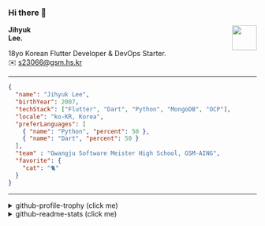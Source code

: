 ### Hi there 👋
<img src="https://github.githubassets.com/images/mona-loading-default.gif" width="50px" align="right">
</a>

**Jihyuk\
Lee.**

18yo Korean Flutter Developer & DevOps Starter.\
✉️ <s23066@gsm.hs.kr>

---

```json
{
  "name": "Jihyuk Lee",
  "birthYear": 2007,
  "techStack": ["Flutter", "Dart", "Python", "MongoDB", "OCP"],
  "locale": "ko-KR, Korea",
  "preferLanguages": [
    { "name": "Python", "percent": 50 },
    { "name": "Dart", "percent": 50 }
  ],
  "team" : "Gwangju Software Meister High School, GSM-AING",
  "favorite": {
    "cat": "🐈"
  }
}
```
---
<details>
  <summary>github-profile-trophy (click me)</summary>
  
![](https://github-profile-trophy.vercel.app/?username=withJihyuk&row=1&column=8&theme=nord)
  
</details>
<details>
  <summary>github-readme-stats (click me)</summary>
  
<!--START_SECTION:waka-->
![Code Time](http://img.shields.io/badge/Code%20Time-517%20hrs%2027%20mins-blue)

![Lines of code](https://img.shields.io/badge/%EC%A0%80%EB%8A%94%20%EC%97%AC%ED%83%9C%EA%B9%8C%EC%A7%80%20-414.9%20thousand%20%EC%A4%84%EC%9D%98%20%EC%BD%94%EB%93%9C%EB%A5%BC%20%EC%9E%91%EC%84%B1%ED%96%88%EC%96%B4%EC%9A%94.-blue)

**저는 저녁형 인간이에요. 🦉** 

```text
🌞 아침                     184 commits         ████░░░░░░░░░░░░░░░░░░░░░   14.16 % 
🌆 낮　                     421 commits         ████████░░░░░░░░░░░░░░░░░   32.41 % 
🌃 저녁                     510 commits         ██████████░░░░░░░░░░░░░░░   39.26 % 
🌙 밤　                     184 commits         ████░░░░░░░░░░░░░░░░░░░░░   14.16 % 
```


📊 **저는 이번주를 이렇게 시간을 보냈어요.** 

```text
🕑︎ Timezone: Asia/Seoul

💬 프로그래밍 언어들: 
Kotlin                   8 hrs 27 mins       █████████████████████░░░░   82.34 % 
Dart                     1 hr 8 mins         ███░░░░░░░░░░░░░░░░░░░░░░   11.17 % 
XML                      12 mins             █░░░░░░░░░░░░░░░░░░░░░░░░   02.03 % 
Java                     8 mins              ░░░░░░░░░░░░░░░░░░░░░░░░░   01.44 % 
Shrinker Config File     5 mins              ░░░░░░░░░░░░░░░░░░░░░░░░░   00.88 % 

🔥 에디터들: 
Android Studio           10 hrs 16 mins      █████████████████████████   100.00 % 

💻 운영 체제들: 
Mac                      10 hrs 16 mins      █████████████████████████   100.00 % 
```


 Last Updated on 29/09/2024 18:45:31 UTC
<!--END_SECTION:waka-->

</details>

</div>

